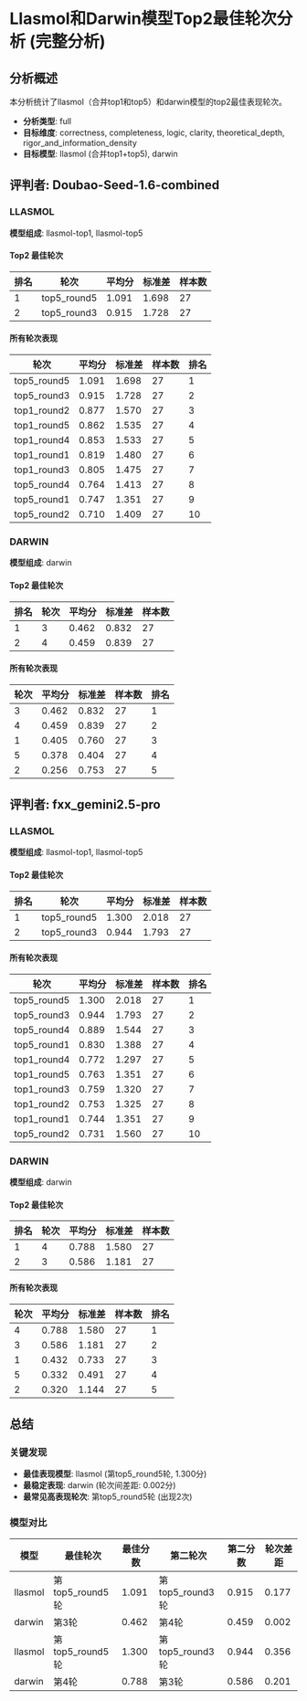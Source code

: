 # Llasmol和Darwin模型Top2最佳轮次分析 (完整分析)

## 分析概述

本分析统计了llasmol（合并top1和top5）和darwin模型的top2最佳表现轮次。

- **分析类型**: full
- **目标维度**: correctness, completeness, logic, clarity, theoretical_depth, rigor_and_information_density
- **目标模型**: llasmol (合并top1+top5), darwin

## 评判者: Doubao-Seed-1.6-combined

### LLASMOL

**模型组成**: llasmol-top1, llasmol-top5

#### Top2 最佳轮次

| 排名 | 轮次 | 平均分 | 标准差 | 样本数 |
|------|------|--------|--------|--------|
| 1 | top5_round5 | 1.091 | 1.698 | 27 |
| 2 | top5_round3 | 0.915 | 1.728 | 27 |

#### 所有轮次表现

| 轮次 | 平均分 | 标准差 | 样本数 | 排名 |
|------|--------|--------|--------|------|
| top5_round5 | 1.091 | 1.698 | 27 | 1 |
| top5_round3 | 0.915 | 1.728 | 27 | 2 |
| top1_round2 | 0.877 | 1.570 | 27 | 3 |
| top1_round5 | 0.862 | 1.535 | 27 | 4 |
| top1_round4 | 0.853 | 1.533 | 27 | 5 |
| top1_round1 | 0.819 | 1.480 | 27 | 6 |
| top1_round3 | 0.805 | 1.475 | 27 | 7 |
| top5_round4 | 0.764 | 1.413 | 27 | 8 |
| top5_round1 | 0.747 | 1.351 | 27 | 9 |
| top5_round2 | 0.710 | 1.409 | 27 | 10 |

### DARWIN

**模型组成**: darwin

#### Top2 最佳轮次

| 排名 | 轮次 | 平均分 | 标准差 | 样本数 |
|------|------|--------|--------|--------|
| 1 | 3 | 0.462 | 0.832 | 27 |
| 2 | 4 | 0.459 | 0.839 | 27 |

#### 所有轮次表现

| 轮次 | 平均分 | 标准差 | 样本数 | 排名 |
|------|--------|--------|--------|------|
| 3 | 0.462 | 0.832 | 27 | 1 |
| 4 | 0.459 | 0.839 | 27 | 2 |
| 1 | 0.405 | 0.760 | 27 | 3 |
| 5 | 0.378 | 0.404 | 27 | 4 |
| 2 | 0.256 | 0.753 | 27 | 5 |


## 评判者: fxx_gemini2.5-pro

### LLASMOL

**模型组成**: llasmol-top1, llasmol-top5

#### Top2 最佳轮次

| 排名 | 轮次 | 平均分 | 标准差 | 样本数 |
|------|------|--------|--------|--------|
| 1 | top5_round5 | 1.300 | 2.018 | 27 |
| 2 | top5_round3 | 0.944 | 1.793 | 27 |

#### 所有轮次表现

| 轮次 | 平均分 | 标准差 | 样本数 | 排名 |
|------|--------|--------|--------|------|
| top5_round5 | 1.300 | 2.018 | 27 | 1 |
| top5_round3 | 0.944 | 1.793 | 27 | 2 |
| top5_round4 | 0.889 | 1.544 | 27 | 3 |
| top5_round1 | 0.830 | 1.388 | 27 | 4 |
| top1_round4 | 0.772 | 1.297 | 27 | 5 |
| top1_round5 | 0.763 | 1.351 | 27 | 6 |
| top1_round3 | 0.759 | 1.320 | 27 | 7 |
| top1_round2 | 0.753 | 1.325 | 27 | 8 |
| top1_round1 | 0.744 | 1.351 | 27 | 9 |
| top5_round2 | 0.731 | 1.560 | 27 | 10 |

### DARWIN

**模型组成**: darwin

#### Top2 最佳轮次

| 排名 | 轮次 | 平均分 | 标准差 | 样本数 |
|------|------|--------|--------|--------|
| 1 | 4 | 0.788 | 1.580 | 27 |
| 2 | 3 | 0.586 | 1.181 | 27 |

#### 所有轮次表现

| 轮次 | 平均分 | 标准差 | 样本数 | 排名 |
|------|--------|--------|--------|------|
| 4 | 0.788 | 1.580 | 27 | 1 |
| 3 | 0.586 | 1.181 | 27 | 2 |
| 1 | 0.432 | 0.733 | 27 | 3 |
| 5 | 0.332 | 0.491 | 27 | 4 |
| 2 | 0.320 | 1.144 | 27 | 5 |


## 总结

### 关键发现

- **最佳表现模型**: llasmol (第top5_round5轮, 1.300分)
- **最稳定表现**: darwin (轮次间差距: 0.002分)
- **最常见高表现轮次**: 第top5_round5轮 (出现2次)

### 模型对比

| 模型 | 最佳轮次 | 最佳分数 | 第二轮次 | 第二分数 | 轮次差距 |
|------|----------|----------|----------|----------|----------|
| llasmol | 第top5_round5轮 | 1.091 | 第top5_round3轮 | 0.915 | 0.177 |
| darwin | 第3轮 | 0.462 | 第4轮 | 0.459 | 0.002 |
| llasmol | 第top5_round5轮 | 1.300 | 第top5_round3轮 | 0.944 | 0.356 |
| darwin | 第4轮 | 0.788 | 第3轮 | 0.586 | 0.201 |

